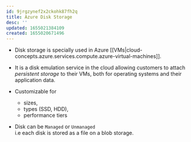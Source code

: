 ```yaml
---
id: 9jrgzynef2x2ckohk87fh2q
title: Azure Disk Storage
desc: ''
updated: 1655021384109
created: 1655020671496
---
```


* Disk storage is specially used in Azure [[VMs|cloud-concepts.azure.services.compute.azure-virtual-machines]].

* It is a disk emulation service in the cloud allowing customers to attach *persistent storage* to their VMs, both for operating systems and their application data.

* Customizable for
  * sizes,
  * types (SSD, HDD),
  * performance tiers


* Disk can be `Managed` or `Unmanaged`  
    i.e each disk is stored as a file on a blob storage.
